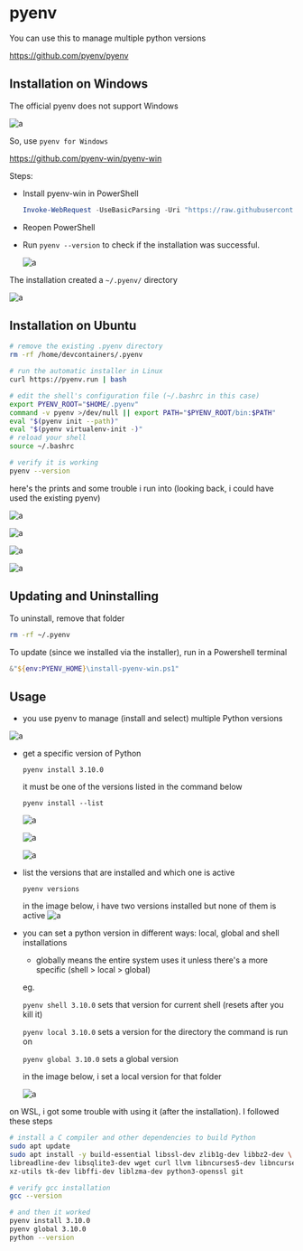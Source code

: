 # pyenv

You can use this to manage multiple python versions

<https://github.com/pyenv/pyenv>

## Installation on Windows

The official pyenv does not support Windows

![a](img/2024-12-15-17-11-24.png)

So, use `pyenv for Windows`

<https://github.com/pyenv-win/pyenv-win>

Steps:

* Install pyenv-win in PowerShell

  ```powershell
  Invoke-WebRequest -UseBasicParsing -Uri "https://raw.githubusercontent.com/pyenv-win/pyenv-win/master/pyenv-win/install-pyenv-win.ps1" -OutFile "./install-pyenv-win.ps1"; &"./install-pyenv-win.ps1"
  ```

* Reopen PowerShell
* Run `pyenv --version` to check if the installation was successful.

  ![a](img/2024-12-15-17-13-48.png)

The installation created a `~/.pyenv/` directory

![a](img/2024-12-15-17-17-35.png)

## Installation on Ubuntu

```bash
# remove the existing .pyenv directory
rm -rf /home/devcontainers/.pyenv

# run the automatic installer in Linux
curl https://pyenv.run | bash

# edit the shell's configuration file (~/.bashrc in this case)
export PYENV_ROOT="$HOME/.pyenv"
command -v pyenv >/dev/null || export PATH="$PYENV_ROOT/bin:$PATH"
eval "$(pyenv init --path)"
eval "$(pyenv virtualenv-init -)"
# reload your shell
source ~/.bashrc

# verify it is working
pyenv --version
```

here's the prints and some trouble i run into (looking back, i could have used the existing pyenv)

![a](img/2024-12-16-10-59-25.png)

![a](img/2024-12-16-11-00-23.png)

![a](img/2024-12-16-11-01-41.png)

![a](img/2024-12-16-11-02-37.png)

## Updating and Uninstalling

To uninstall, remove that folder

```bash
rm -rf ~/.pyenv
```

To update (since we installed via the installer), run in a Powershell terminal

```powershell
&"${env:PYENV_HOME}\install-pyenv-win.ps1"
```

## Usage

* you use pyenv to manage (install and select) multiple Python versions

![a](img/2024-12-15-17-31-23.png)

* get a specific version of Python

  `pyenv install 3.10.0`

  it must be one of the versions listed in the command below

  `pyenv install --list`

  ![a](img/2024-12-15-17-34-07.png)

  ![a](img/2024-12-15-17-35-06.png)

  ![a](img/2024-12-15-17-38-57.png)

* list the versions that are installed and which one is active

  `pyenv versions`

  in the image below, i have two versions installed but none of them is active
  ![a](img/2024-12-15-17-41-14.png)

* you can set a python version in different ways: local, global and shell installations

  * globally means the entire system uses it unless there's a more specific (shell > local > global)

  eg.
  
  `pyenv shell 3.10.0` sets that version for current shell (resets after you kill it)

  `pyenv local 3.10.0` sets a version for the directory the command is run on

  `pyenv global 3.10.0` sets a global version

  in the image below, i set a local version for that folder

  ![a](img/2024-12-15-17-44-48.png)

on WSL, i got some trouble with using it (after the installation). I followed these steps

```bash
# install a C compiler and other dependencies to build Python
sudo apt update
sudo apt install -y build-essential libssl-dev zlib1g-dev libbz2-dev \
libreadline-dev libsqlite3-dev wget curl llvm libncurses5-dev libncursesw5-dev \
xz-utils tk-dev libffi-dev liblzma-dev python3-openssl git

# verify gcc installation
gcc --version

# and then it worked
pyenv install 3.10.0
pyenv global 3.10.0
python --version
```
